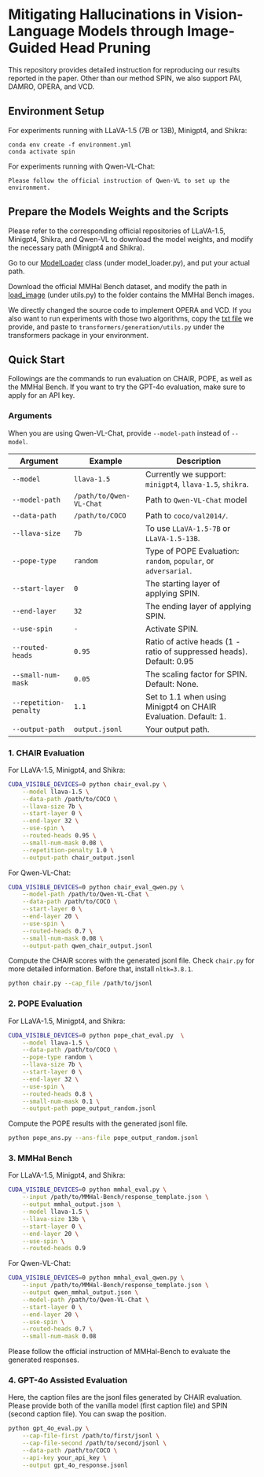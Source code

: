 # Mitigating Hallucinations in Vision-Language Models through Image-Guided Head Pruning

This repository provides detailed instruction for reproducing our results reported in the paper. Other than our method SPIN, we also support PAI, DAMRO, OPERA, and VCD.

## Environment Setup

For experiments running with LLaVA-1.5 (7B or 13B), Minigpt4, and Shikra:
```
conda env create -f environment.yml
conda activate spin
```

For experiments running with Qwen-VL-Chat:
```
Please follow the official instruction of Qwen-VL to set up the environment.
```

## Prepare the Models Weights and the Scripts

Please refer to the corresponding official repositories of LLaVA-1.5, Minigpt4, Shikra, and Qwen-VL to download the model weights, and modify the necessary path (Minigpt4 and Shikra).

Go to our [ModelLoader](./model_loader.py#L171) class (under model_loader.py), and put your actual path.

Download the official MMHal Bench dataset, and modify the path in [load_image](./utils.py#158) (under utils.py) to the folder contains the MMHal Bench images.

We directly changed the source code to implement OPERA and VCD. If you also want to run experiments with those two algorithms, copy the [txt file](./transformers_utils.txt) we provide, and paste to ```transformers/generation/utils.py``` under the transformers package in your environment.

## Quick Start

Followings are the commands to run evaluation on CHAIR, POPE, as well as the MMHal Bench. If you want to try the GPT-4o evaluation, make sure to apply for an API key.

### Arguments

When you are using Qwen-VL-Chat, provide `--model-path` instead of `--model`.

| Argument           | Example         | Description                                                          |
|--------------------|-----------------|----------------------------------------------------------------------|
| `--model`          | `llava-1.5`     | Currently we support: `minigpt4`, `llava-1.5`, `shikra`.             |
| `--model-path`     | `/path/to/Qwen-VL-Chat` | Path to `Qwen-VL-Chat` model                                         |
| `--data-path`      | `/path/to/COCO` | Path to `coco/val2014/`.                                             |
| `--llava-size`     | `7b`            | To use `LLaVA-1.5-7B` or `LLaVA-1.5-13B`.                            |
| `--pope-type`      | `random`        | Type of POPE Evaluation: `random`, `popular`, or `adversarial`.      |
| `--start-layer`    | `0`             | The starting layer of applying SPIN.                                 |
| `--end-layer`      | `32`            | The ending layer of applying SPIN.                                   |
| `--use-spin`       | `-`             | Activate SPIN.                                                       |
| `--routed-heads`   | `0.95`          | Ratio of active heads (1 - ratio of suppressed heads). Default: 0.95 |
| `--small-num-mask` | `0.05`          | The scaling factor for SPIN. Default: None.                          |
| `--repetition-penalty` | `1.1`           | Set to 1.1 when using Minigpt4 on CHAIR Evaluation. Default: 1.      |
| `--output-path`    | `output.jsonl`  | Your output path.                                                    |

### 1. CHAIR Evaluation

For LLaVA-1.5, Minigpt4, and Shikra:

```bash
CUDA_VISIBLE_DEVICES=0 python chair_eval.py \
    --model llava-1.5 \
    --data-path /path/to/COCO \
    --llava-size 7b \
    --start-layer 0 \
    --end-layer 32 \
    --use-spin \
    --routed-heads 0.95 \
    --small-num-mask 0.08 \
    --repetition-penalty 1.0 \
    --output-path chair_output.jsonl
```

For Qwen-VL-Chat:

```bash
CUDA_VISIBLE_DEVICES=0 python chair_eval_qwen.py \
    --model-path /path/to/Qwen-VL-Chat \
    --data-path /path/to/COCO \
    --start-layer 0 \
    --end-layer 20 \
    --use-spin \
    --routed-heads 0.7 \
    --small-num-mask 0.08 \
    --output-path qwen_chair_output.jsonl
```

Compute the CHAIR scores with the generated jsonl file. Check `chair.py` for more detailed information. Before that, install `nltk=3.8.1`.

```bash
python chair.py --cap_file /path/to/jsonl
```

### 2. POPE Evaluation

For LLaVA-1.5, Minigpt4, and Shikra:

```bash
CUDA_VISIBLE_DEVICES=0 python pope_chat_eval.py  \
    --model llava-1.5 \
    --data-path /path/to/COCO \
    --pope-type random \
    --llava-size 7b \
    --start-layer 0 \
    --end-layer 32 \
    --use-spin \
    --routed-heads 0.8 \
    --small-num-mask 0.1 \
    --output-path pope_output_random.jsonl
```

Compute the POPE results with the generated jsonl file.

```bash
python pope_ans.py --ans-file pope_output_random.jsonl
```

### 3. MMHal Bench

For LLaVA-1.5, Minigpt4, and Shikra:

```bash
CUDA_VISIBLE_DEVICES=0 python mmhal_eval.py \
    --input /path/to/MMHal-Bench/response_template.json \
    --output mmhal_output.json \
    --model llava-1.5 \
    --llava-size 13b \
    --start-layer 0 \
    --end-layer 20 \
    --use-spin \
    --routed-heads 0.9
```

For Qwen-VL-Chat:

```bash
CUDA_VISIBLE_DEVICES=0 python mmhal_eval_qwen.py \
    --input /path/to/MMHal-Bench/response_template.json \
    --output qwen_mmhal_output.json \
    --model-path /path/to/Qwen-VL-Chat \
    --start-layer 0 \
    --end-layer 20 \
    --use-spin \
    --routed-heads 0.7 \
    --small-num-mask 0.08
```

Please follow the official instruction of MMHal-Bench to evaluate the generated responses.

### 4. GPT-4o Assisted Evaluation

Here, the caption files are the jsonl files generated by CHAIR evaluation. Please provide both of the vanilla model (first caption file) and SPIN (second caption file). You can swap the position.

```bash
python gpt_4o_eval.py \
    --cap-file-first /path/to/first/jsonl \
    --cap-file-second /path/to/second/jsonl \
    --data-path /path/to/COCO \
    --api-key your_api_key \
    --output gpt_4o_response.jsonl
```

